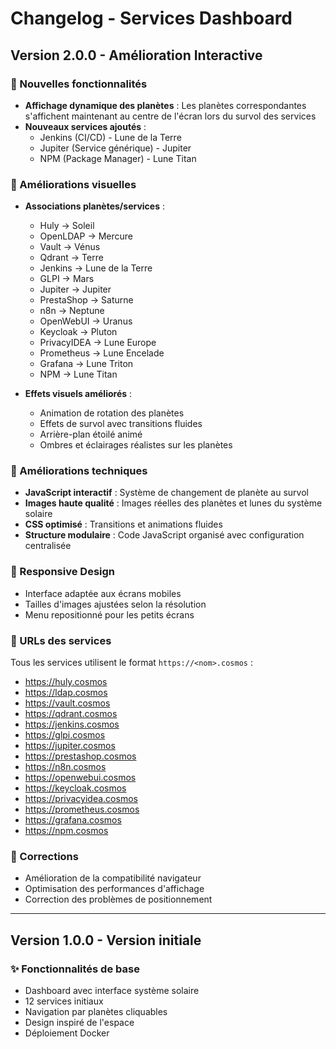 # Changelog - Services Dashboard

## Version 2.0.0 - Amélioration Interactive

### 🚀 Nouvelles fonctionnalités

- **Affichage dynamique des planètes** : Les planètes correspondantes s'affichent maintenant au centre de l'écran lors du survol des services
- **Nouveaux services ajoutés** :
  - Jenkins (CI/CD) - Lune de la Terre
  - Jupiter (Service générique) - Jupiter
  - NPM (Package Manager) - Lune Titan

### 🎨 Améliorations visuelles

- **Associations planètes/services** :
  - Huly → Soleil
  - OpenLDAP → Mercure
  - Vault → Vénus
  - Qdrant → Terre
  - Jenkins → Lune de la Terre
  - GLPI → Mars
  - Jupiter → Jupiter
  - PrestaShop → Saturne
  - n8n → Neptune
  - OpenWebUI → Uranus
  - Keycloak → Pluton
  - PrivacyIDEA → Lune Europe
  - Prometheus → Lune Encelade
  - Grafana → Lune Triton
  - NPM → Lune Titan

- **Effets visuels améliorés** :
  - Animation de rotation des planètes
  - Effets de survol avec transitions fluides
  - Arrière-plan étoilé animé
  - Ombres et éclairages réalistes sur les planètes

### 🔧 Améliorations techniques

- **JavaScript interactif** : Système de changement de planète au survol
- **Images haute qualité** : Images réelles des planètes et lunes du système solaire
- **CSS optimisé** : Transitions et animations fluides
- **Structure modulaire** : Code JavaScript organisé avec configuration centralisée

### 📱 Responsive Design

- Interface adaptée aux écrans mobiles
- Tailles d'images ajustées selon la résolution
- Menu repositionné pour les petits écrans

### 🔗 URLs des services

Tous les services utilisent le format `https://<nom>.cosmos` :
- https://huly.cosmos
- https://ldap.cosmos
- https://vault.cosmos
- https://qdrant.cosmos
- https://jenkins.cosmos
- https://glpi.cosmos
- https://jupiter.cosmos
- https://prestashop.cosmos
- https://n8n.cosmos
- https://openwebui.cosmos
- https://keycloak.cosmos
- https://privacyidea.cosmos
- https://prometheus.cosmos
- https://grafana.cosmos
- https://npm.cosmos

### 🐛 Corrections

- Amélioration de la compatibilité navigateur
- Optimisation des performances d'affichage
- Correction des problèmes de positionnement

---

## Version 1.0.0 - Version initiale

### ✨ Fonctionnalités de base

- Dashboard avec interface système solaire
- 12 services initiaux
- Navigation par planètes cliquables
- Design inspiré de l'espace
- Déploiement Docker

